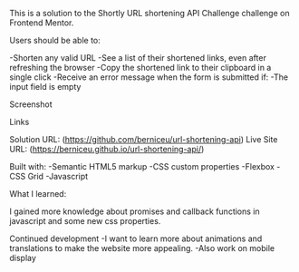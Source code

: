 This is a solution to the Shortly URL shortening API Challenge challenge on Frontend Mentor. 

Users should be able to:

-Shorten any valid URL
-See a list of their shortened links, even after refreshing the browser
-Copy the shortened link to their clipboard in a single click
-Receive an error message when the form is submitted if:
-The input field is empty

Screenshot







Links

Solution URL: (https://github.com/berniceu/url-shortening-api)
Live Site URL: (https://berniceu.github.io/url-shortening-api/)

Built with:
-Semantic HTML5 markup
-CSS custom properties
-Flexbox
-CSS Grid
-Javascript



What I learned:

I gained more knowledge about promises and callback functions in javascript and some new css properties.

Continued development
-I want to learn more about animations and translations to make the website more appealing.
-Also work on mobile display


